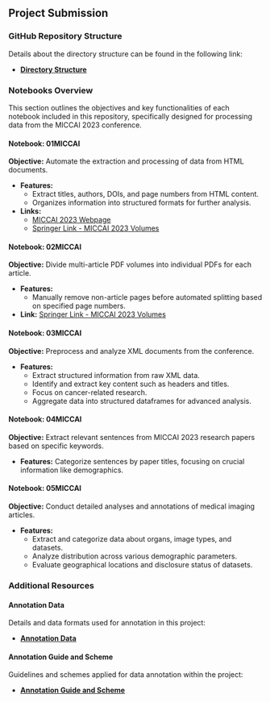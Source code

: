 ## Project Submission

### GitHub Repository Structure
Details about the directory structure can be found in the following link:
- **[Directory Structure](directory_structure.txt)**

### Notebooks Overview
This section outlines the objectives and key functionalities of each notebook included in this repository, specifically designed for processing data from the MICCAI 2023 conference.

#### Notebook: 01MICCAI
**Objective:** Automate the extraction and processing of data from HTML documents.
- **Features:** 
  - Extract titles, authors, DOIs, and page numbers from HTML content.
  - Organizes information into structured formats for further analysis.
- **Links:**
  - [MICCAI 2023 Webpage](https://conferences.miccai.org/2023/papers/)
  - [Springer Link - MICCAI 2023 Volumes](https://link.springer.com/book/10.1007/978-3-031-43907-0)

#### Notebook: 02MICCAI
**Objective:** Divide multi-article PDF volumes into individual PDFs for each article.
- **Features:** 
  - Manually remove non-article pages before automated splitting based on specified page numbers.
- **Link:** [Springer Link - MICCAI 2023 Volumes](https://link.springer.com/book/10.1007/978-3-031-43907-0)

#### Notebook: 03MICCAI
**Objective:** Preprocess and analyze XML documents from the conference.
- **Features:** 
  - Extract structured information from raw XML data.
  - Identify and extract key content such as headers and titles.
  - Focus on cancer-related research.
  - Aggregate data into structured dataframes for advanced analysis.

#### Notebook: 04MICCAI
**Objective:** Extract relevant sentences from MICCAI 2023 research papers based on specific keywords.
- **Features:** Categorize sentences by paper titles, focusing on crucial information like demographics.

#### Notebook: 05MICCAI
**Objective:** Conduct detailed analyses and annotations of medical imaging articles.
- **Features:** 
  - Extract and categorize data about organs, image types, and datasets.
  - Analyze distribution across various demographic parameters.
  - Evaluate geographical locations and disclosure status of datasets.

### Additional Resources

#### Annotation Data
Details and data formats used for annotation in this project:
- **[Annotation Data](project_submission/00_project/annotation_data)**


#### Annotation Guide and Scheme
Guidelines and schemes applied for data annotation within the project:
- **[Annotation Guide and Scheme](<project_submission/00_project/annotation_guide_and _scheme>)**







